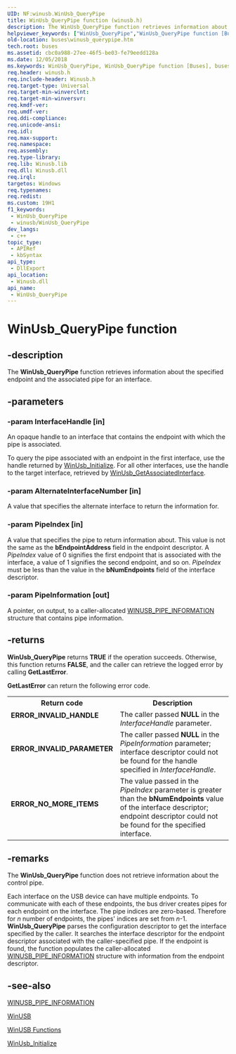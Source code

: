 ```yaml
---
UID: NF:winusb.WinUsb_QueryPipe
title: WinUsb_QueryPipe function (winusb.h)
description: The WinUsb_QueryPipe function retrieves information about the specified endpoint and the associated pipe for an interface.
helpviewer_keywords: ["WinUsb_QueryPipe","WinUsb_QueryPipe function [Buses]","buses.winusb_querypipe","winusb/WinUsb_QueryPipe","winusbfunc_1a0b0ae5-25b3-47b5-bc32-165be320831b.xml"]
old-location: buses\winusb_querypipe.htm
tech.root: buses
ms.assetid: cbc0a988-27ee-46f5-be03-fe79eedd128a
ms.date: 12/05/2018
ms.keywords: WinUsb_QueryPipe, WinUsb_QueryPipe function [Buses], buses.winusb_querypipe, winusb/WinUsb_QueryPipe, winusbfunc_1a0b0ae5-25b3-47b5-bc32-165be320831b.xml
req.header: winusb.h
req.include-header: Winusb.h
req.target-type: Universal
req.target-min-winverclnt: 
req.target-min-winversvr: 
req.kmdf-ver: 
req.umdf-ver: 
req.ddi-compliance: 
req.unicode-ansi: 
req.idl: 
req.max-support: 
req.namespace: 
req.assembly: 
req.type-library: 
req.lib: Winusb.lib
req.dll: Winusb.dll
req.irql: 
targetos: Windows
req.typenames: 
req.redist: 
ms.custom: 19H1
f1_keywords:
 - WinUsb_QueryPipe
 - winusb/WinUsb_QueryPipe
dev_langs:
 - c++
topic_type:
 - APIRef
 - kbSyntax
api_type:
 - DllExport
api_location:
 - Winusb.dll
api_name:
 - WinUsb_QueryPipe
---
```


# WinUsb_QueryPipe function


## -description

The <b>WinUsb_QueryPipe</b> function retrieves information about the specified endpoint and the associated pipe for an interface.

## -parameters

### -param InterfaceHandle [in]

An opaque handle to an interface that contains the endpoint with which the pipe is associated.

To query the pipe associated with an endpoint in the first interface, use the handle returned by <a href="/windows/desktop/api/winusb/nf-winusb-winusb_initialize">WinUsb_Initialize</a>. For all other interfaces, use the handle to the target interface, retrieved by <a href="/windows/desktop/api/winusb/nf-winusb-winusb_getassociatedinterface">WinUsb_GetAssociatedInterface</a>.

### -param AlternateInterfaceNumber [in]

A value that specifies the alternate interface to return the information for.

### -param PipeIndex [in]

A value that specifies the pipe to return information about. This value is not the same as the <b>bEndpointAddress</b> field in the endpoint descriptor. A <i>PipeIndex </i> value of 0 signifies the first endpoint that is associated with the interface, a value of 1 signifies the second endpoint, and so on. <i>PipeIndex</i> must be less than the value in the <b>bNumEndpoints</b> field of the interface descriptor.

### -param PipeInformation [out]

A pointer, on output, to a caller-allocated <a href="/windows/desktop/api/winusbio/ns-winusbio-winusb_pipe_information">WINUSB_PIPE_INFORMATION</a> structure that contains pipe information.

## -returns

<b>WinUsb_QueryPipe</b> returns <b>TRUE</b> if the operation succeeds. Otherwise, this function returns <b>FALSE</b>, and the caller can retrieve the logged error by calling <b>GetLastError</b>.


<b>GetLastError</b>    can return the following error code.



<table>
<tr>
<th>Return code</th>
<th>Description</th>
</tr>
<tr>
<td width="40%">
<dl>
<dt><b>ERROR_INVALID_HANDLE</b></dt>
</dl>
</td>
<td width="60%">
The caller passed <b>NULL</b> in the  <i>InterfaceHandle</i> parameter.

</td>
</tr>
<tr>
<td width="40%">
<dl>
<dt><b>ERROR_INVALID_PARAMETER </b></dt>
</dl>
</td>
<td width="60%">
The caller passed <b>NULL</b> in the  <i>PipeInformation </i> parameter; interface descriptor could not be found for the handle specified in <i>InterfaceHandle</i>.

</td>
</tr>
<tr>
<td width="40%">
<dl>
<dt><b>ERROR_NO_MORE_ITEMS</b></dt>
</dl>
</td>
<td width="60%">
The value passed in the <i>PipeIndex</i> parameter is greater than the  <b>bNumEndpoints</b> value of the interface descriptor; endpoint descriptor could not be found for the specified interface.

</td>
</tr>
</table>

## -remarks

The <b>WinUsb_QueryPipe</b> function does not retrieve information about the control pipe.

Each interface on the USB device can have multiple endpoints. To communicate with each of these endpoints, the bus driver creates pipes for each endpoint on the interface. The pipe indices are zero-based. Therefore for <i>n</i> number of endpoints, the pipes' indices are set from <i>n</i>-1. <b>WinUsb_QueryPipe</b> parses the configuration descriptor to get the interface specified by the caller.  It searches the interface descriptor  for the endpoint descriptor associated with the caller-specified pipe. If the endpoint is found, the function populates the caller-allocated <a href="/windows/desktop/api/winusbio/ns-winusbio-winusb_pipe_information">WINUSB_PIPE_INFORMATION</a> structure with information from the endpoint descriptor.

## -see-also

<a href="/windows/desktop/api/winusbio/ns-winusbio-winusb_pipe_information">WINUSB_PIPE_INFORMATION</a>



<a href="/windows-hardware/drivers/ddi/content/index">WinUSB</a>



<a href="/windows/iot-core/learn-about-hardware/hardwarecompatlist">WinUSB Functions</a>



<a href="/windows/desktop/api/winusb/nf-winusb-winusb_initialize">WinUsb_Initialize</a>